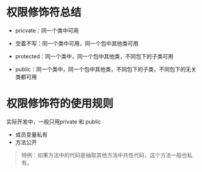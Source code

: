# 权限修饰符总结
 - pricvate：同一个类中可用
 
 - 空着不写：同一个类中可用，同一个包中其他类可用
 
 - protected：同一个类中，同一个包中其他类，不同包下的子类可用
  
 - public：同一个类中，同一个包中其他类，不同包下的子类，不同包下的无关类都可用

# 权限修饰符的使用规则
实际开发中，一般只用private 和 public
- 成员变量私有
- 方法公开
> 特例：如果方法中的代码是抽取其他方法中共性代码，这个方法一般也私有。
